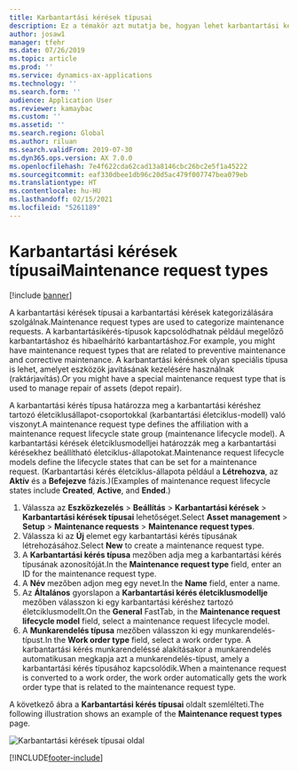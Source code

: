 ```yaml
---
title: Karbantartási kérések típusai
description: Ez a témakör azt mutatja be, hogyan lehet karbantartási kérések típusait beállítani az Eszközkezelés modulban.
author: josaw1
manager: tfehr
ms.date: 07/26/2019
ms.topic: article
ms.prod: ''
ms.service: dynamics-ax-applications
ms.technology: ''
ms.search.form: ''
audience: Application User
ms.reviewer: kamaybac
ms.custom: ''
ms.assetid: ''
ms.search.region: Global
ms.author: riluan
ms.search.validFrom: 2019-07-30
ms.dyn365.ops.version: AX 7.0.0
ms.openlocfilehash: 7e4f622cda62cad13a8146cbc26bc2e5f1a45222
ms.sourcegitcommit: eaf330dbee1db96c20d5ac479f007747bea079eb
ms.translationtype: HT
ms.contentlocale: hu-HU
ms.lasthandoff: 02/15/2021
ms.locfileid: "5261189"
---
```

# <a name="maintenance-request-types"></a><span data-ttu-id="098dd-103">Karbantartási kérések típusai</span><span class="sxs-lookup"><span data-stu-id="098dd-103">Maintenance request types</span></span>

[!include [banner](../../includes/banner.md)]

 

<span data-ttu-id="098dd-104">A karbantartási kérések típusai a karbantartási kérések kategorizálására szolgálnak.</span><span class="sxs-lookup"><span data-stu-id="098dd-104">Maintenance request types are used to categorize maintenance requests.</span></span> <span data-ttu-id="098dd-105">A karbantartásikérés-típusok kapcsolódhatnak például megelőző karbantartáshoz és hibaelhárító karbantartáshoz.</span><span class="sxs-lookup"><span data-stu-id="098dd-105">For example, you might have maintenance request types that are related to preventive maintenance and corrective maintenance.</span></span> <span data-ttu-id="098dd-106">A karbantartási kérésnek olyan speciális típusa is lehet, amelyet eszközök javításának kezelésére használnak (raktárjavítás).</span><span class="sxs-lookup"><span data-stu-id="098dd-106">Or you might have a special maintenance request type that is used to manage repair of assets (depot repair).</span></span>

<span data-ttu-id="098dd-107">A karbantartási kérés típusa határozza meg a karbantartási kéréshez tartozó életciklusállapot-csoportokkal (karbantartási életciklus-modell) való viszonyt.</span><span class="sxs-lookup"><span data-stu-id="098dd-107">A maintenance request type defines the affiliation with a maintenance request lifecycle state group (maintenance lifecycle model).</span></span> <span data-ttu-id="098dd-108">A karbantartási kérések életciklusmodelljei határozzák meg a karbantartási kérésekhez beállítható életciklus-állapotokat.</span><span class="sxs-lookup"><span data-stu-id="098dd-108">Maintenance request lifecycle models define the lifecycle states that can be set for a maintenance request.</span></span> <span data-ttu-id="098dd-109">(Karbantartási kérés életciklus-állapota például a **Létrehozva**, az **Aktív** és a **Befejezve** fázis.)</span><span class="sxs-lookup"><span data-stu-id="098dd-109">(Examples of maintenance request lifecycle states include **Created**, **Active**, and **Ended**.)</span></span>

1. <span data-ttu-id="098dd-110">Válassza az **Eszközkezelés** \> **Beállítás** \> **Karbantartási kérések** \> **Karbantartási kérések típusai** lehetőséget.</span><span class="sxs-lookup"><span data-stu-id="098dd-110">Select **Asset management** \> **Setup** \> **Maintenance requests** \> **Maintenance request types**.</span></span>
2. <span data-ttu-id="098dd-111">Válassza ki az **Új** elemet egy karbantartási kérés típusának létrehozásához.</span><span class="sxs-lookup"><span data-stu-id="098dd-111">Select **New** to create a maintenance request type.</span></span>
3. <span data-ttu-id="098dd-112">A **Karbantartási kérés típusa** mezőben adja meg a karbantartási kérés típusának azonosítóját.</span><span class="sxs-lookup"><span data-stu-id="098dd-112">In the **Maintenance request type** field, enter an ID for the maintenance request type.</span></span>
4. <span data-ttu-id="098dd-113">A **Név** mezőben adjon meg egy nevet.</span><span class="sxs-lookup"><span data-stu-id="098dd-113">In the **Name** field, enter a name.</span></span>
5. <span data-ttu-id="098dd-114">Az **Általános** gyorslapon a **Karbantartási kérés életciklusmodellje** mezőben válasszon ki egy karbantartási kéréshez tartozó életciklusmodellt.</span><span class="sxs-lookup"><span data-stu-id="098dd-114">On the **General** FastTab, in the **Maintenance request lifecycle model** field, select a maintenance request lifecycle model.</span></span>
6. <span data-ttu-id="098dd-115">A **Munkarendelés típusa** mezőben válasszon ki egy munkarendelés-típust.</span><span class="sxs-lookup"><span data-stu-id="098dd-115">In the **Work order type** field, select a work order type.</span></span> <span data-ttu-id="098dd-116">A karbantartási kérés munkarendeléssé alakításakor a munkarendelés automatikusan megkapja azt a munkarendelés-típust, amely a karbantartási kérés típusához kapcsolódik.</span><span class="sxs-lookup"><span data-stu-id="098dd-116">When a maintenance request is converted to a work order, the work order automatically gets the work order type that is related to the maintenance request type.</span></span>

<span data-ttu-id="098dd-117">A következő ábra a **Karbantartási kérés típusai** oldalt szemlélteti.</span><span class="sxs-lookup"><span data-stu-id="098dd-117">The following illustration shows an example of the **Maintenance request types** page.</span></span>

![Karbantartási kérések típusai oldal](media/07-setup-for-requests.png)


[!INCLUDE[footer-include](../../../includes/footer-banner.md)]